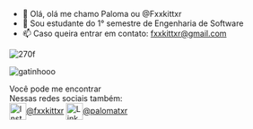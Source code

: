 - 👋 Olá, olá  me chamo Paloma ou @Fxxkittxr
- 🌱 Sou estudante do 1° semestre de Engenharia de Software
- 📫 Caso queira entrar em contato: fxxkittxr@gmail.com

![270f](https://user-images.githubusercontent.com/110943818/186902704-dcfde408-0c98-41c3-a8a6-fea699d8ac18.png)


![gatinhooo](https://user-images.githubusercontent.com/110943818/186724293-c58f6f08-5d89-4465-9150-b0a1c187f12a.gif)



<p>
Você pode me encontrar<br>
Nessas redes sociais também:<br>
<a href="https://www.instagram.com/davip27/"><img align="center" alt="Instagram" height="30" width="30" src="https://user-images.githubusercontent.com/105741181/186734770-a7dc1306-bb56-4012-96ee-4c8838a40b39.png">@fxxkittxr</a>
<a href="https://www.linkedin.com/in/phrdavis/"><img align="center" alt="Linkedin" height="30" width="30" src="https://user-images.githubusercontent.com/105741181/186735021-2a2cc3e4-8f94-44c2-9d72-a4206fd4538c.png">@palomatxr</a>
</p>


<!---
Fxxkittxr/Fxxkittxr is a ✨ special ✨ repository because its `README.md` (this file) appears on your GitHub profile.
You can click the Preview link to take a look at your changes.
--->

